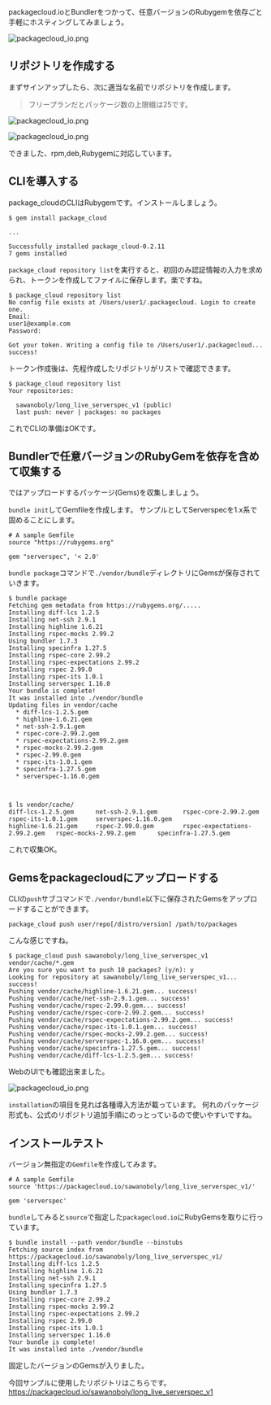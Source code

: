 
packagecloud.ioとBundlerをつかって、任意バージョンのRubygemを依存ごと手軽にホスティングしてみましょう。

![packagecloud_io.png](https://qiita-image-store.s3.amazonaws.com/0/7454/5e954166-92c0-0c7c-6f1f-a181e6b208eb.png "packagecloud_io.png")


## リポジトリを作成する

まずサインアップしたら、次に適当な名前でリポジトリを作成します。

> フリープランだとパッケージ数の上限蛾は25です。


![packagecloud_io.png](https://qiita-image-store.s3.amazonaws.com/0/7454/35566055-bcd5-7bfb-560e-925cd893b23e.png "packagecloud_io.png")


![packagecloud_io.png](https://qiita-image-store.s3.amazonaws.com/0/7454/06d6e1fc-eb02-0ce0-2e25-20a6fa583d34.png "packagecloud_io.png")


できました、rpm,deb,Rubygemに対応しています。


## CLIを導入する

package_cloudのCLIはRubygemです。インストールしましょう。

```
$ gem install package_cloud

...

Successfully installed package_cloud-0.2.11
7 gems installed
```


`package_cloud repository list`を実行すると、初回のみ認証情報の入力を求められ、トークンを作成してファイルに保存します。楽ですね。

```
$ package_cloud repository list
No config file exists at /Users/user1/.packagecloud. Login to create one.
Email:
user1@example.com
Password:

Got your token. Writing a config file to /Users/user1/.packagecloud... success!

```

トークン作成後は、先程作成したリポジトリがリストで確認できます。

```
$ package_cloud repository list
Your repositories:

  sawanoboly/long_live_serverspec_v1 (public)
  last push: never | packages: no packages
```

これでCLIの準備はOKです。


## Bundlerで任意バージョンのRubyGemを依存を含めて収集する

ではアップロードするパッケージ(Gems)を収集しましょう。

`bundle init`してGemfileを作成します。
サンプルとしてServerspecを1.x系で固めることにします。

```Gemfile
# A sample Gemfile
source "https://rubygems.org"

gem "serverspec", '< 2.0'
```

`bundle package`コマンドで`./vendor/bundle`ディレクトリにGemsが保存されていきます。

```
$ bundle package
Fetching gem metadata from https://rubygems.org/.....
Installing diff-lcs 1.2.5
Installing net-ssh 2.9.1
Installing highline 1.6.21
Installing rspec-mocks 2.99.2
Using bundler 1.7.3
Installing specinfra 1.27.5
Installing rspec-core 2.99.2
Installing rspec-expectations 2.99.2
Installing rspec 2.99.0
Installing rspec-its 1.0.1
Installing serverspec 1.16.0
Your bundle is complete!
It was installed into ./vendor/bundle
Updating files in vendor/cache
  * diff-lcs-1.2.5.gem
  * highline-1.6.21.gem
  * net-ssh-2.9.1.gem
  * rspec-core-2.99.2.gem
  * rspec-expectations-2.99.2.gem
  * rspec-mocks-2.99.2.gem
  * rspec-2.99.0.gem
  * rspec-its-1.0.1.gem
  * specinfra-1.27.5.gem
  * serverspec-1.16.0.gem



$ ls vendor/cache/
diff-lcs-1.2.5.gem		net-ssh-2.9.1.gem		rspec-core-2.99.2.gem		rspec-its-1.0.1.gem		serverspec-1.16.0.gem
highline-1.6.21.gem		rspec-2.99.0.gem		rspec-expectations-2.99.2.gem	rspec-mocks-2.99.2.gem		specinfra-1.27.5.gem
```

これで収集OK。

## Gemsをpackagecloudにアップロードする

CLIの`push`サブコマンドで`./vendor/bundle`以下に保存されたGemsをアップロードすることができます。

```
package_cloud push user/repo[/distro/version] /path/to/packages
```

こんな感じですね。

```
$ package_cloud push sawanoboly/long_live_serverspec_v1 vendor/cache/*.gem
Are you sure you want to push 10 packages? (y/n): y
Looking for repository at sawanoboly/long_live_serverspec_v1... success!
Pushing vendor/cache/highline-1.6.21.gem... success!
Pushing vendor/cache/net-ssh-2.9.1.gem... success!
Pushing vendor/cache/rspec-2.99.0.gem... success!
Pushing vendor/cache/rspec-core-2.99.2.gem... success!
Pushing vendor/cache/rspec-expectations-2.99.2.gem... success!
Pushing vendor/cache/rspec-its-1.0.1.gem... success!
Pushing vendor/cache/rspec-mocks-2.99.2.gem... success!
Pushing vendor/cache/serverspec-1.16.0.gem... success!
Pushing vendor/cache/specinfra-1.27.5.gem... success!
Pushing vendor/cache/diff-lcs-1.2.5.gem... success!
```

WebのUIでも確認出来ました。

![packagecloud_io.png](https://qiita-image-store.s3.amazonaws.com/0/7454/8418a858-a09f-0601-af64-c4429cd392c3.png "packagecloud_io.png")


`installation`の項目を見れば各種導入方法が載っています。
何れのパッケージ形式も、公式のリポジトリ追加手順にのっとっているので使いやすいですね。


## インストールテスト

バージョン無指定の`Gemfile`を作成してみます。

```Gemfile 
# A sample Gemfile
source 'https://packagecloud.io/sawanoboly/long_live_serverspec_v1/'

gem 'serverspec'
```

`bundle`してみると`source`で指定した`packagecloud.io`にRubyGemsを取りに行っています。


```
$ bundle install --path vendor/bundle --binstubs
Fetching source index from https://packagecloud.io/sawanoboly/long_live_serverspec_v1/
Installing diff-lcs 1.2.5
Installing highline 1.6.21
Installing net-ssh 2.9.1
Installing specinfra 1.27.5
Using bundler 1.7.3
Installing rspec-core 2.99.2
Installing rspec-mocks 2.99.2
Installing rspec-expectations 2.99.2
Installing rspec 2.99.0
Installing rspec-its 1.0.1
Installing serverspec 1.16.0
Your bundle is complete!
It was installed into ./vendor/bundle
```

固定したバージョンのGemsが入りました。


今回サンプルに使用したリポジトリはこちらです。 https://packagecloud.io/sawanoboly/long_live_serverspec_v1

